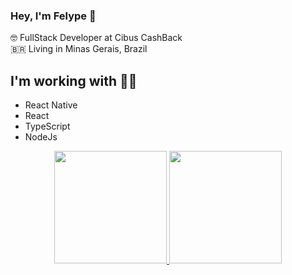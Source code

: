 ### Hey, I'm Felype 👋

🤓 FullStack Developer at Cibus CashBack<br />
🇧🇷 Living in Minas Gerais, Brazil  <br />
 

## I'm working with 👨‍💻
- React Native
- React
- TypeScript
- NodeJs

<div align="center">
  <a href="https://github.com/flyp-felype">
  <img height="180em" src="https://github-readme-stats.vercel.app/api?username=flyp-felype&show_icons=true&theme=dracula&include_all_commits=true&count_private=true"/>
    <img height="180em" src="https://github-readme-stats.vercel.app/api/top-langs/?username=flyp-felype&layout=compact&langs_count=16&theme=dracula"/>
</div>

<!--
**flyp-felype/flyp-felype** is a ✨ _special_ ✨ repository because its `README.md` (this file) appears on your GitHub profile.

Here are some ideas to get you started:

- 🔭 I’m currently working on ...
- 🌱 I’m currently learning ...
- 👯 I’m looking to collaborate on ...
- 🤔 I’m looking for help with ...
- 💬 Ask me about ...
- 📫 How to reach me: ...
- 😄 Pronouns: ...
- ⚡ Fun fact: ...
-->

